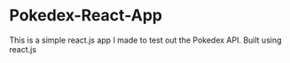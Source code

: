 # Pokedex-React-App
This is a simple react.js app I made to test out the Pokedex API.
Built using react.js
